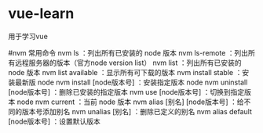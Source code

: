 # vue-learn
用于学习vue

#nvm
常用命令
nvm ls ：列出所有已安装的 node 版本
nvm ls-remote ：列出所有远程服务器的版本（官方node version list）
nvm list ：列出所有已安装的 node 版本
nvm list available ：显示所有可下载的版本
nvm install stable ：安装最新版 node
nvm install [node版本号] ：安装指定版本 node
nvm uninstall [node版本号] ：删除已安装的指定版本
nvm use [node版本号] ：切换到指定版本 node
nvm current ：当前 node 版本
nvm alias [别名] [node版本号] ：给不同的版本号添加别名
nvm unalias [别名] ：删除已定义的别名
nvm alias default [node版本号] ：设置默认版本


